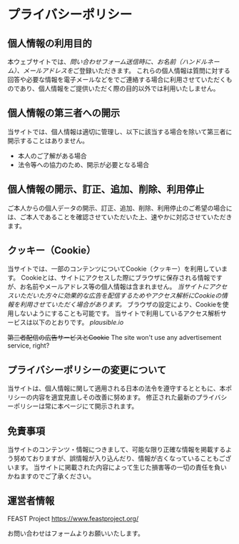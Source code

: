 # プライバシーポリシー

## 個人情報の利用目的
本ウェブサイトでは、*問い合わせフォーム送信時に、お名前（ハンドルネーム）、メールアドレスを*ご登録いただきます。
これらの個人情報は質問に対する回答や必要な情報を電子メールなどをでご連絡する場合に利用させていただくものであり、個人情報をご提供いただく際の目的以外では利用いたしません。

## 個人情報の第三者への開示
当サイトでは、個人情報は適切に管理し、以下に該当する場合を除いて第三者に開示することはありません。
- 本人のご了解がある場合
- 法令等への協力のため、開示が必要となる場合

## 個人情報の開示、訂正、追加、削除、利用停止
ご本人からの個人データの開示、訂正、追加、削除、利用停止のご希望の場合には、ご本人であることを確認させていただいた上、速やかに対応させていただきます。

## クッキー（Cookie）
当サイトでは、一部のコンテンツについてCookie（クッキー）を利用しています。
Cookieとは、サイトにアクセスした際にブラウザに保存される情報ですが、お名前やメールアドレス等の個人情報は含まれません。
*当サイトにアクセスいただいた方々に効果的な広告を配信するためやアクセス解析にCookieの情報を利用させていただく場合があります。*
ブラウザの設定により、Cookieを使用しないようにすることも可能です。
当サイトで利用しているアクセス解析サービスは以下のとおりです。
*plausible.io*

~~第三者配信の広告サービスとCookie~~
The site won't use any advertisement service, right?

## プライバシーポリシーの変更について
当サイトは、個人情報に関して適用される日本の法令を遵守するとともに、本ポリシーの内容を適宜見直しその改善に努めます。
修正された最新のプライバシーポリシーは常に本ページにて開示されます。

## 免責事項
当サイトのコンテンツ・情報につきまして、可能な限り正確な情報を掲載するよう努めておりますが、誤情報が入り込んだり、情報が古くなっていることもございます。
当サイトに掲載された内容によって生じた損害等の一切の責任を負いかねますのでご了承ください。

## 運営者情報
FEAST Project
https://www.feastproject.org/

お問い合わせはフォームよりお願いいたします。
